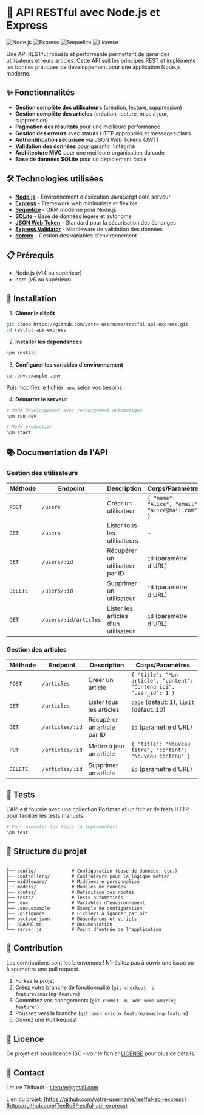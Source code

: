 # 🚀 API RESTful avec Node.js et Express

![Node.js](https://img.shields.io/badge/Node.js-v14+-green.svg)
![Express](https://img.shields.io/badge/Express-v4.18.2-blue.svg)
![Sequelize](https://img.shields.io/badge/Sequelize-v6.35.1-orange.svg)
![License](https://img.shields.io/badge/License-ISC-lightgrey.svg)

Une API RESTful robuste et performante permettant de gérer des utilisateurs et leurs articles. Cette API suit les principes REST et implémente les bonnes pratiques de développement pour une application Node.js moderne.

## ✨ Fonctionnalités

- **Gestion complète des utilisateurs** (création, lecture, suppression)
- **Gestion complète des articles** (création, lecture, mise à jour, suppression)
- **Pagination des résultats** pour une meilleure performance
- **Gestion des erreurs** avec statuts HTTP appropriés et messages clairs
- **Authentification sécurisée** via JSON Web Tokens (JWT)
- **Validation des données** pour garantir l'intégrité
- **Architecture MVC** pour une meilleure organisation du code
- **Base de données SQLite** pour un déploiement facile

## 🛠️ Technologies utilisées

- **[Node.js](https://nodejs.org/)** - Environnement d'exécution JavaScript côté serveur
- **[Express](https://expressjs.com/)** - Framework web minimaliste et flexible
- **[Sequelize](https://sequelize.org/)** - ORM moderne pour Node.js
- **[SQLite](https://www.sqlite.org/)** - Base de données légère et autonome
- **[JSON Web Token](https://jwt.io/)** - Standard pour la sécurisation des échanges
- **[Express Validator](https://express-validator.github.io/)** - Middleware de validation des données
- **[dotenv](https://github.com/motdotla/dotenv)** - Gestion des variables d'environnement

## 📋 Prérequis

- Node.js (v14 ou supérieur)
- npm (v6 ou supérieur)

## 🚀 Installation

1. **Cloner le dépôt**
```bash
git clone https://github.com/votre-username/restful-api-express.git
cd restful-api-express
```

2. **Installer les dépendances**
```bash
npm install
```

3. **Configurer les variables d'environnement**
```bash
cp .env.example .env
```
Puis modifiez le fichier `.env` selon vos besoins.

4. **Démarrer le serveur**
```bash
# Mode développement avec rechargement automatique
npm run dev

# Mode production
npm start
```

## 📚 Documentation de l'API

### Gestion des utilisateurs

| Méthode | Endpoint | Description | Corps/Paramètres |
|---------|----------|-------------|------------------|
| `POST` | `/users` | Créer un utilisateur | `{ "name": "Alice", "email": "alice@mail.com" }` |
| `GET` | `/users` | Lister tous les utilisateurs | - |
| `GET` | `/users/:id` | Récupérer un utilisateur par ID | `id` (paramètre d'URL) |
| `DELETE` | `/users/:id` | Supprimer un utilisateur | `id` (paramètre d'URL) |
| `GET` | `/users/:id/articles` | Lister les articles d'un utilisateur | `id` (paramètre d'URL) |

### Gestion des articles

| Méthode | Endpoint | Description | Corps/Paramètres |
|---------|----------|-------------|------------------|
| `POST` | `/articles` | Créer un article | `{ "title": "Mon article", "content": "Contenu ici", "user_id": 1 }` |
| `GET` | `/articles` | Lister tous les articles | `page` (défaut: 1), `limit` (défaut: 10) |
| `GET` | `/articles/:id` | Récupérer un article par ID | `id` (paramètre d'URL) |
| `PUT` | `/articles/:id` | Mettre à jour un article | `{ "title": "Nouveau titre", "content": "Nouveau contenu" }` |
| `DELETE` | `/articles/:id` | Supprimer un article | `id` (paramètre d'URL) |

## 🧪 Tests

L'API est fournie avec une collection Postman et un fichier de tests HTTP pour faciliter les tests manuels.

```bash
# Pour exécuter les tests (à implémenter)
npm test
```

## 📁 Structure du projet

```
.
├── config/             # Configuration (base de données, etc.)
├── controllers/        # Contrôleurs pour la logique métier
├── middleware/         # Middleware personnalisé
├── models/             # Modèles de données
├── routes/             # Définition des routes
├── tests/              # Tests automatisés
├── .env                # Variables d'environnement
├── .env.example        # Exemple de configuration
├── .gitignore          # Fichiers à ignorer par Git
├── package.json        # Dépendances et scripts
├── README.md           # Documentation
└── server.js           # Point d'entrée de l'application
```

## 🤝 Contribution

Les contributions sont les bienvenues ! N'hésitez pas à ouvrir une issue ou à soumettre une pull request.

1. Forkez le projet
2. Créez votre branche de fonctionnalité (`git checkout -b feature/amazing-feature`)
3. Committez vos changements (`git commit -m 'Add some amazing feature'`)
4. Poussez vers la branche (`git push origin feature/amazing-feature`)
5. Ouvrez une Pull Request

## 📝 Licence

Ce projet est sous licence ISC - voir le fichier [LICENSE](LICENSE) pour plus de détails.

## 📧 Contact
Leture Thibault - [t.leture@gmail.com](mailto:t.leture@gmail.com)

Lien du projet: [https://github.com/votre-username/restful-api-express](https://github.com/TeeBo8/restful-api-express)
